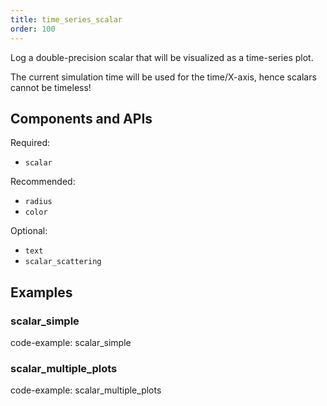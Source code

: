 ```yaml
---
title: time_series_scalar
order: 100
---
```


Log a double-precision scalar that will be visualized as a time-series plot.

The current simulation time will be used for the time/X-axis, hence scalars
cannot be timeless!

## Components and APIs

Required:
* `scalar`

Recommended:
* `radius`
* `color`

Optional:
* `text`
* `scalar_scattering`

## Examples

### scalar_simple

code-example: scalar_simple

### scalar_multiple_plots

code-example: scalar_multiple_plots

